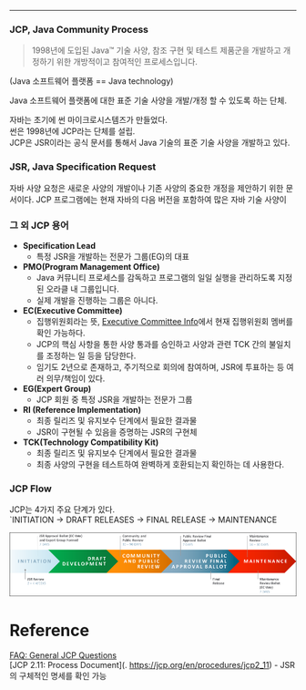 - - -
### JCP, Java Community Process
> 1998년에 도입된 Java™ 기술 사양, 참조 구현 및 테스트 제품군을 개발하고 개정하기 위한 개방적이고 참여적인 프로세스입니다.

(Java 소프트웨어 플랫폼 == Java technology)

Java 소프트웨어 플랫폼에 대한 표준 기술 사양을 개발/개정 할 수 있도록 하는 단체.

자바는 초기에 썬 마이크로시스템즈가 만들었다.   
썬은 1998년에 JCP라는 단체를 설립.     
JCP은 JSR이라는 공식 문서를 통해서 Java 기술의 표준 기술 사양을 개발하고 있다.   

### JSR,  Java Specification Request
자바 사양 요청은 새로운 사양의 개발이나 기존 사양의 중요한 개정을 제안하기 위한 문서이다.
JCP 프로그램에는 현재 자바의 다음 버전을 포함하여 많은 자바 기술 사양이

### 그 외 JCP 용어
- **Specification Lead** 
	- 특정 JSR을 개발하는 전문가 그룹(EG)의 대표
- **PMO(Program Management Office)**
	- Java 커뮤니티 프로세스를 감독하고 프로그램의 일일 실행을 관리하도록 지정된 오라클 내 그룹입니다.
	- 실제 개발을 진행하는 그룹은 아니다.
- **EC(Executive Committee)**
	- 집행위원회라는 뜻, [Executive Committee Info](https://www.jcp.org/en/participation/committee)에서 현재 집행위원회 멤버를 확인 가능하다.
	- JCP의 핵심 사항을 통한 사양 통과를 승인하고 사양과 관련 TCK 간의 불일치를 조정하는 일 등을 담당한다.
	- 임기도 2년으로 존재하고, 주기적으로 회의에 참여하며, JSR에 투표하는 등 여러 의무/책임이 있다.
- **EG(Expert Group)**
	- JCP 회원 중 특정 JSR을 개발하는 전문가 그룹
- **RI (Reference Implementation)**
	- 최종 릴리즈 및 유지보수 단계에서 필요한 결과물
	- JSR이 구현될 수 있음을 증명하는 JSR의 구현체
- **TCK(Technology Compatibility Kit)**
	- 최종 릴리즈 및 유지보수 단계에서 필요한 결과물
	- 최종 사양의 구현을 테스트하여 완벽하게 호환되는지 확인하는 데 사용한다.

### JCP Flow
JCP는 4가지 주요 단계가 있다.   
`INITIATION -> DRAFT RELEASES -> FINAL RELEASE -> MAINTENANCE 

![JSR_Flow](notes/Java%20Platform/imgs/JSR_Flow.png)

# Reference
[FAQ: General JCP Questions](https://www.jcp.org/en/introduction/faq)     
[JCP 2.11: Process Document](. https://jcp.org/en/procedures/jcp2_11) - JSR의 구체적인 명세를 확인 가능
